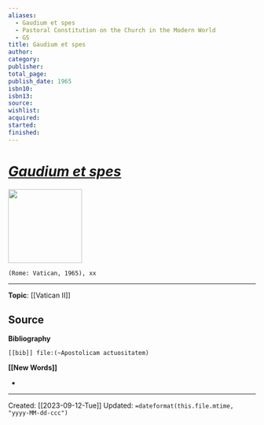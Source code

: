 ```yaml
---
aliases:
  - Gaudium et spes
  - Pastoral Constitution on the Church in the Modern World
  - GS
title: Gaudium et spes
author: 
category: 
publisher: 
total_page: 
publish_date: 1965
isbn10: 
isbn13: 
source: 
wishlist: 
acquired: 
started: 
finished:
---
```

# *[Gaudium et spes](https://www.vatican.va/archive/hist_councils/ii_vatican_council/documents/vat-ii_const_19651207_gaudium-et-spes_en.html)*

<img src="{{coverUrl}}" width=150>

`(Rome: Vatican, 1965), xx`



--- 
**Topic**: [[Vatican II]]

**Source**
- 

**Bibliography**

```query
[[bib]] file:(~Apostolicam actuositatem)
```
 

**[[New Words]]**

- 

---
Created: [[2023-09-12-Tue]]
Updated: `=dateformat(this.file.mtime, "yyyy-MM-dd-ccc")`
